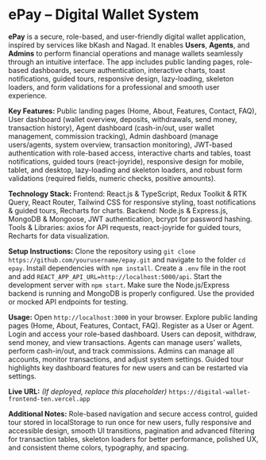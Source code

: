 # ePay – Digital Wallet System



**ePay** is a secure, role-based, and user-friendly digital wallet application, inspired by services like bKash and Nagad. It enables **Users**, **Agents**, and **Admins** to perform financial operations and manage wallets seamlessly through an intuitive interface. The app includes public landing pages, role-based dashboards, secure authentication, interactive charts, toast notifications, guided tours, responsive design, lazy-loading, skeleton loaders, and form validations for a professional and smooth user experience.

**Key Features:** Public landing pages (Home, About, Features, Contact, FAQ), User dashboard (wallet overview, deposits, withdrawals, send money, transaction history), Agent dashboard (cash-in/out, user wallet management, commission tracking), Admin dashboard (manage users/agents, system overview, transaction monitoring), JWT-based authentication with role-based access, interactive charts and tables, toast notifications, guided tours (react-joyride), responsive design for mobile, tablet, and desktop, lazy-loading and skeleton loaders, and robust form validations (required fields, numeric checks, positive amounts).

**Technology Stack:** Frontend: React.js & TypeScript, Redux Toolkit & RTK Query, React Router, Tailwind CSS for responsive styling, toast notifications & guided tours, Recharts for charts. Backend: Node.js & Express.js, MongoDB & Mongoose, JWT authentication, bcrypt for password hashing. Tools & Libraries: axios for API requests, react-joyride for guided tours, Recharts for data visualization.

**Setup Instructions:** Clone the repository using `git clone https://github.com/yourusername/epay.git` and navigate to the folder `cd epay`. Install dependencies with `npm install`. Create a `.env` file in the root and add `REACT_APP_API_URL=http://localhost:5000/api`. Start the development server with `npm start`. Make sure the Node.js/Express backend is running and MongoDB is properly configured. Use the provided or mocked API endpoints for testing.

**Usage:** Open `http://localhost:3000` in your browser. Explore public landing pages (Home, About, Features, Contact, FAQ). Register as a User or Agent. Login and access your role-based dashboard. Users can deposit, withdraw, send money, and view transactions. Agents can manage users’ wallets, perform cash-in/out, and track commissions. Admins can manage all accounts, monitor transactions, and adjust system settings. Guided tour highlights key dashboard features for new users and can be restarted via settings.

**Live URL:** *(If deployed, replace this placeholder)* `https://digital-wallet-frontend-ten.vercel.app`

**Additional Notes:** Role-based navigation and secure access control, guided tour stored in localStorage to run once for new users, fully responsive and accessible design, smooth UI transitions, pagination and advanced filtering for transaction tables, skeleton loaders for better performance, polished UX, and consistent theme colors, typography, and spacing.


